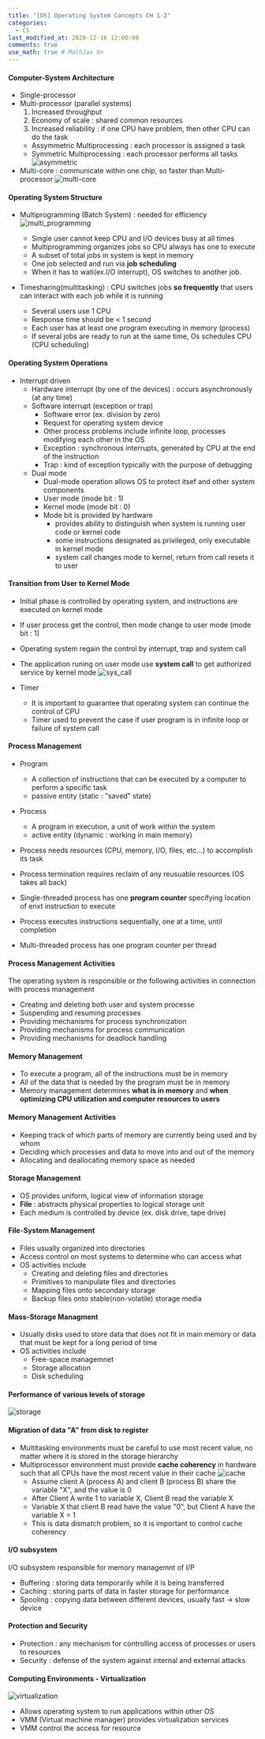 ```yaml
---
title: "[OS] Operating System Concepts CH 1-2"
categories: 
  - CS
last_modified_at: 2020-12-16 12:00:00
comments: true
use_math: true # MathJax On
---
```


#### Computer-System Architecture

- Single-processor
- Multi-processor (parallel systems)
  1. Increased throughput
  2. Economy of scale : shared common resources
  3. Increased reliability : if one CPU have problem, then other CPU can do the task
  - Assymmetric Multiprocessing : each processor is assigned a task
  - Symmetric Multiprocessing : each processor performs all tasks
![asymmetric](https://user-images.githubusercontent.com/62474292/102368273-03a01d00-3ffe-11eb-88ec-a027d59619a6.png)
- Multi-core : communicate within one chip, so faster than Multi-processor
![multi-core](https://user-images.githubusercontent.com/62474292/102368553-51b52080-3ffe-11eb-8b81-c5ab8a8a7115.JPG)

#### Operating System Structure
- Multiprogramming (Batch System) : needed for efficiency
  ![multi_programming](https://user-images.githubusercontent.com/62474292/102519316-abd4e500-40d5-11eb-9bf9-025326718a93.JPG)
  - Single user cannot keep CPU and I/O devices busy at all times
  - Multiprogramming organizes jobs so CPU always has one to execute
  - A subset of total jobs in system is kept in memory
  - One job selected and run via **job scheduling**
  - When it has to wati(ex.I/O interrupt), OS switches to another job.

- Timesharing(multitasking) : CPU switches jobs **so frequently** that users can interact with each job while it is running
  - Several users use 1 CPU
  - Response time should be < 1 second
  - Each user has at least one program executing in memory (process)
  - If several jobs are ready to run at the same time, Os schedules CPU (CPU scheduling)
  
#### Operating System Operations
- Interrupt driven
  - Hardware interrupt (by one of the devices) : occurs asynchronously (at any time)
  - Software interrupt (exception or trap)
    - Software error (ex. division by zero)
    - Request for operating system device
    - Other process problems include infinite loop, processes modifying each other in the OS
    - Exception : synchronous interrupts, generated by CPU at the end of the instruction
    - Trap : kind of exception typically with the purpose of debugging
  - Dual mode
    - Dual-mode operation allows OS to protect itsef and other system components
    - User mode (mode bit : 1)
    - Kernel mode (mode bit : 0)
    - Mode bit is provided by hardware
      - provides ability to distinguish when system is running user code or kernel code
      - some instructions designated as privileged, only executable in kernel mode
      - system call changes mode to kernel, return from call resets it to user
      
#### Transition from User to Kernel Mode
- Initial phase is controlled by operating system, and instructions are executed on kernel mode
- If user process get the control, then mode change to user mode (mode bit : 1)
- Operating system regain the control by interrupt, trap and system call
- The application runing on user mode use **system call** to get authorized service by kernel mode
![sys_call](https://user-images.githubusercontent.com/62474292/102439710-1b10f180-4062-11eb-8cd2-d872ee152ef9.JPG)

- Timer
  - It is important to guarantee that operating system can continue the control of CPU
  - Timer used to prevent the case if user program is in infinite loop or failure of system call
  
#### Process Management
- Program
  - A collection of instructions that can be executed by a computer to perform a specific task
  - passive entity (static : "saved" state)
- Process
  - A program in execution, a unit of work within the system
  - active entity (dynamic : working in main memory)

- Process needs resources (CPU, memory, I/O, files, etc...) to accomplish its task
- Process termination requires reclaim of any reusuable resources (OS takes all back)
- Single-threaded process has one **program counter** specifying location of enxt instruction to execute
- Process executes instructions sequentially, one at a time, until completion
- Multi-threaded process has one program counter per thread

#### Process Management Activities

The operating system is responsible or the following activities in connection with process management
- Creating and deleting both user and system processe
- Suspending and resuming processes
- Providing mechanisms for process synchronization
- Providing mechanisms for process communication
- Providing mechanisms for deadlock handling

#### Memory Management
- To execute a program, all of the instructions must be in memory
- All of the data that is needed by the program must be in memory
- Memory management determines **what is in memory** and **when optimizing CPU utilization and computer resources to users**

#### Memory Management Activities
- Keeping track of which parts of memory are currently being used and by whom
- Deciding which processes and data to move into and out of the memory
- Allocating and deallocating memory space as needed

#### Storage Management
- OS provides uniform, logical view of information storage
- **File** : abstracts physical properties to logical storage unit
- Each medium is controlled by device (ex. disk drive, tape drive)

#### File-System Management
- Files usually organized into directories
- Access control on most systems to determine who can access what
- OS activities include
  - Creating and deleting files and directories
  - Primitives to manipulate files and directories
  - Mapping files onto secondary storage
  - Backup files onto stable(non-volatile) storage media

#### Mass-Storage Managment
- Usually disks used to store data that does not fit in main memory or data that must be kept for a long period of time
- OS activities include
  - Free-space managemnet
  - Storage allocation
  - Disk scheduling

#### Performance of various levels of storage
![storage](https://user-images.githubusercontent.com/62474292/102450274-5e2a8f00-4079-11eb-9598-8d69d3ae60f9.JPG)

#### Migration of data "A" from disk to register
- Multitasking environments must be careful to use most recent value, no matter where it is stored in the storage hierarchy
- Multiprocessor environment must provide **cache coherency** in hardware such that all CPUs have the most recent value in their cache
![cache](https://user-images.githubusercontent.com/62474292/102520918-9791e780-40d7-11eb-8bbf-2dc026db53c7.JPG)
  - Assume client A (process A) and client B (process B) share the variable "X", and the value is 0
  - After Client A write 1 to variable X, Client B read the variable X
  - Variable X that client B read have the value "0", but Client A have the variable X = 1
  - This is data dismatch problem, so it is important to control cache coherency

#### I/O subsystem

I/O subsystem responsible for memory managemnt of I/P
- Buffering : storing data temporarily while it is being transferred
- Caching : storing parts of data in faster storage for performance
- Spooling : copying data between different devices, usually fast -> slow device

#### Protection and Security
- Protection : any mechanism for controlling access of processes or users to resources
- Security : defense of the system against internal and external attacks

#### Computing Environments - Virtualization
![virtualization](https://user-images.githubusercontent.com/62474292/102522570-c27d3b00-40d9-11eb-9c5a-572d0d29001d.JPG)
- Allows operating system to run applications within other OS
- VMM (Virtual machine manager) provides virtualization services
- VMM control the access for resource
